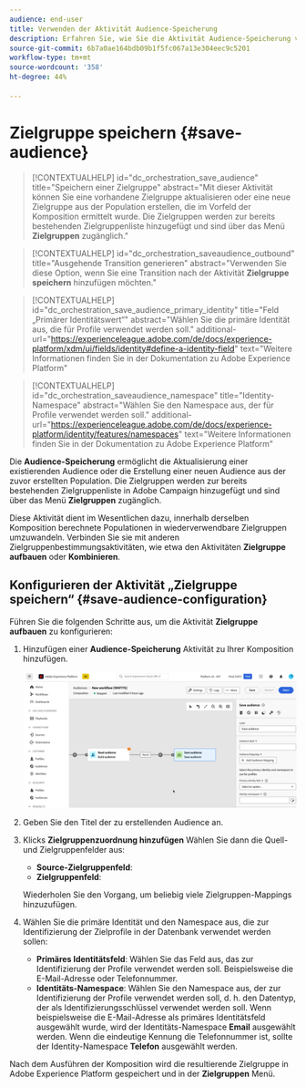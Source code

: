 ```yaml
---
audience: end-user
title: Verwenden der Aktivität Audience-Speicherung
description: Erfahren Sie, wie Sie die Aktivität Audience-Speicherung verwenden
source-git-commit: 6b7a0ae164bdb09b1f5fc067a13e304eec9c5201
workflow-type: tm+mt
source-wordcount: '358'
ht-degree: 44%

---
```



# Zielgruppe speichern {#save-audience}

>[!CONTEXTUALHELP]
>id="dc_orchestration_save_audience"
>title="Speichern einer Zielgruppe"
>abstract="Mit dieser Aktivität können Sie eine vorhandene Zielgruppe aktualisieren oder eine neue Zielgruppe aus der Population erstellen, die im Vorfeld der Komposition ermittelt wurde. Die Zielgruppen werden zur bereits bestehenden Zielgruppenliste hinzugefügt und sind über das Menü **Zielgruppen** zugänglich."

>[!CONTEXTUALHELP]
>id="dc_orchestration_saveaudience_outbound"
>title="Ausgehende Transition generieren"
>abstract="Verwenden Sie diese Option, wenn Sie eine Transition nach der Aktivität **Zielgruppe speichern** hinzufügen möchten."

>[!CONTEXTUALHELP]
>id="dc_orchestration_save_audience_primary_identity"
>title="Feld „Primärer Identitätswert“"
>abstract="Wählen Sie die primäre Identität aus, die für Profile verwendet werden soll."
>additional-url="https://experienceleague.adobe.com/de/docs/experience-platform/xdm/ui/fields/identity#define-a-identity-field" text="Weitere Informationen finden Sie in der Dokumentation zu Adobe Experience Platform"

>[!CONTEXTUALHELP]
>id="dc_orchestration_saveaudience_namespace"
>title="Identity-Namespace"
>abstract="Wählen Sie den Namespace aus, der für Profile verwendet werden soll."
>additional-url="https://experienceleague.adobe.com/de/docs/experience-platform/identity/features/namespaces" text="Weitere Informationen finden Sie in der Dokumentation zu Adobe Experience Platform"

Die **Audience-Speicherung** ermöglicht die Aktualisierung einer existierenden Audience oder die Erstellung einer neuen Audience aus der zuvor erstellten Population. Die Zielgruppen werden zur bereits bestehenden Zielgruppenliste in Adobe Campaign hinzugefügt und sind über das Menü **Zielgruppen** zugänglich.

Diese Aktivität dient im Wesentlichen dazu, innerhalb derselben Komposition berechnete Populationen in wiederverwendbare Zielgruppen umzuwandeln. Verbinden Sie sie mit anderen Zielgruppenbestimmungsaktivitäten, wie etwa den Aktivitäten **Zielgruppe aufbauen** oder **Kombinieren**.

## Konfigurieren der Aktivität „Zielgruppe speichern“ {#save-audience-configuration}

Führen Sie die folgenden Schritte aus, um die Aktivität **Zielgruppe aufbauen** zu konfigurieren:

1. Hinzufügen einer **Audience-Speicherung** Aktivität zu Ihrer Komposition hinzufügen.

   ![](../assets/save-audience.png)

1. Geben Sie den Titel der zu erstellenden Audience an.

1. Klicks **Zielgruppenzuordnung hinzufügen** Wählen Sie dann die Quell- und Zielgruppenfelder aus:

   * **Source-Zielgruppenfeld**:
   * **Zielgruppenfeld**:

   Wiederholen Sie den Vorgang, um beliebig viele Zielgruppen-Mappings hinzuzufügen.

1. Wählen Sie die primäre Identität und den Namespace aus, die zur Identifizierung der Zielprofile in der Datenbank verwendet werden sollen:

   * **Primäres Identitätsfeld**: Wählen Sie das Feld aus, das zur Identifizierung der Profile verwendet werden soll. Beispielsweise die E-Mail-Adresse oder Telefonnummer.
   * **Identitäts-Namespace**: Wählen Sie den Namespace aus, der zur Identifizierung der Profile verwendet werden soll, d. h. den Datentyp, der als Identifizierungsschlüssel verwendet werden soll. Wenn beispielsweise die E-Mail-Adresse als primäres Identitätsfeld ausgewählt wurde, wird der Identitäts-Namespace **Email** ausgewählt werden. Wenn die eindeutige Kennung die Telefonnummer ist, sollte der Identity-Namespace **Telefon** ausgewählt werden.

Nach dem Ausführen der Komposition wird die resultierende Zielgruppe in Adobe Experience Platform gespeichert <!-- to check-->und in der **Zielgruppen** Menü.

<!--

## Example{#save-audience-example}

The following example illustrates a simple audience update from targeting. A scheduler is added to run the workflow once a month. A query recovers all the profiles subscribed to the different application services available. The **Save audience** activity updates the audience by deleting profiles that have unsubscribed from the service since the last workflow execution and by adding the newly subscribed profiles.
-->
